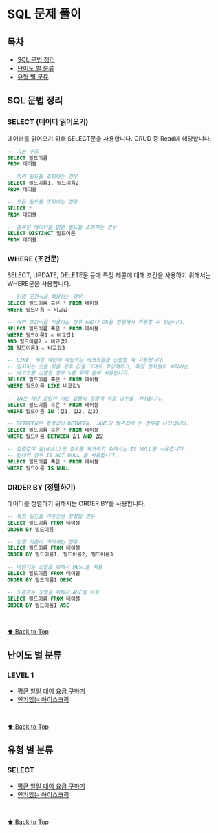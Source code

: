 # SQL 문제 풀이

## 목차

- [SQL 문법 정리](#sql-문법-정리)
- [난이도 별 분류](#난이도-별-분류)
- [유형 별 분류](#유형-별-분류)

## SQL 문법 정리

### SELECT (데이터 읽어오기)

데이터를 읽어오기 위해 SELECT문을 사용합니다. CRUD 중 Read에 해당합니다.

```sql
-- 기본 구조
SELECT 필드이름
FROM 테이블

-- 여러 필드를 조회하는 경우
SELECT 필드이름1, 필드이름2
FROM 테이블

-- 모든 필드를 조회하는 경우
SELECT *
FROM 테이블

-- 중복된 데이터를 없앤 필드를 조회하는 경우
SELECT DISTINCT 필드이름
FROM 테이블
```

### WHERE (조건문)

SELECT, UPDATE, DELETE문 등에 특정 레콛에 대해 조건을 사용하기 위해서는 WHERE문을 사용합니다.

```sql
-- 단일 조건식을 적용하는 경우
SELECT 필드이름 혹은 * FROM 테이블
WHERE 필드이름 = 비교값

-- 여러 조건식을 적용하는 경우 AND나 OR을 연결해서 적용할 수 있습니다.
SELECT 필드이름 혹은 * FROM 테이블
WHERE 필드이름1 = 비교값1
AND 필드이름2 = 비교값2
OR 필드이름3 = 비교값3

-- LIKE. 해당 패턴에 해당되는 레코드들을 선별할 때 사용됩니다.
-- 일치하는 것을 찾을 경우 값을 그대로 작성해주고, 특정 문자열로 시작하는
-- 레코드를 선별한 경우 %를 뒤에 붙여 사용합니다.
SELECT 필드이름 혹은 * FROM 테이블
WHERE 필드이름 LIKE 비교값%

-- IN은 해당 컬럼이 어떤 값들의 집합에 속할 경우를 나타냅니다.
SELECT 필드이름 혹은 * FROM 테이블
WHERE 필드이름 IN (값1, 값2, 값3)

-- BETWEEN은 컬럼값이 BETWEEN...AND의 범위값에 든 경우를 나타냅니다.
SELECT 필드이름 혹은 * FROM 테이블
WHERE 필드이름 BETWEEN 값1 AND 값2

-- 컬럼값이 널(NULL)인 경우를 체크하기 위해서는 IS NULL을 사용합니다.
-- 반대의 경우 IS NOT NULL 을 사용합니다.
SELECT 필드이름 혹은 * FROM 테이블
WHERE 필드이름 IS NULL
```

### ORDER BY (정렬하기)

데이터를 정렬하기 위해서는 ORDER BY를 사용합니다.

```sql
-- 특정 필드를 기준으로 정렬할 경우
SELECT 필드이름 FROM 테이블
ORDER BY 필드이름

-- 정렬 기준이 여러개인 경우
SELECT 필드이름 FROM 테이블
ORDER BY 필드이름1, 필드이름2, 필드이름3

-- 내림차순 정렬을 위해서 DESC를 사용
SELECT 필드이름 FROM 테이블
ORDER BY 필드이름1 DESC

-- 오름차순 정렬을 위해서 ASC를 사용
SELECT 필드이름 FROM 테이블
ORDER BY 필드이름1 ASC
```

<br />

[⬆ Back to Top](#목차)
<br />

## 난이도 별 분류

### LEVEL 1

- [평균 일일 대여 요금 구하기](./Level1/평균%20일일%20대여%20요금%20구하기/problem.md)
- [인기있는 아이스크림](./Level1/인기있는%20아이스크림/problem.md)

<br />

[⬆ Back to Top](#목차)
<br />

## 유형 별 분류

### SELECT

- [평균 일일 대여 요금 구하기](./Level1/평균%20일일%20대여%20요금%20구하기/problem.md)
- [인기있는 아이스크림](./Level1/인기있는%20아이스크림/problem.md)

<br />

[⬆ Back to Top](#목차)
<br />
